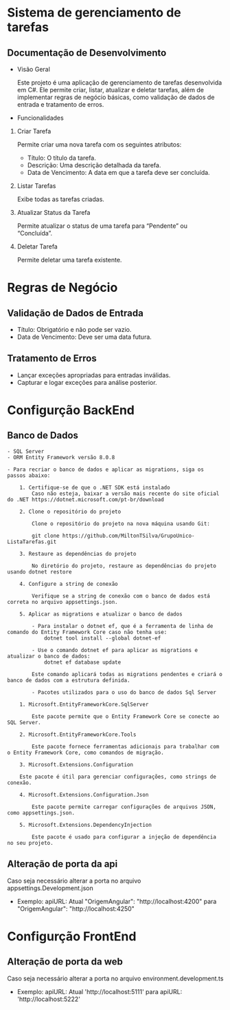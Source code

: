 # Sistema de gerenciamento de tarefas

## Documentação de Desenvolvimento

- Visão Geral

  Este projeto é uma aplicação de gerenciamento de tarefas desenvolvida em C#. Ele permite criar, listar, atualizar e deletar tarefas, além de implementar regras de negócio básicas, como validação de dados de entrada e tratamento de erros.

- Funcionalidades

1. Criar Tarefa

   Permite criar uma nova tarefa com os seguintes atributos:

   - Título: O título da tarefa.
   - Descrição: Uma descrição detalhada da tarefa.
   - Data de Vencimento: A data em que a tarefa deve ser concluída.

2. Listar Tarefas

   Exibe todas as tarefas criadas.

3. Atualizar Status da Tarefa

   Permite atualizar o status de uma tarefa para “Pendente” ou “Concluída”.

4. Deletar Tarefa

   Permite deletar uma tarefa existente.

# Regras de Negócio

## Validação de Dados de Entrada

- Título: Obrigatório e não pode ser vazio.
- Data de Vencimento: Deve ser uma data futura.

## Tratamento de Erros

- Lançar exceções apropriadas para entradas inválidas.
- Capturar e logar exceções para análise posterior.

# Configurção BackEnd

## Banco de Dados

    - SQL Server
    - ORM Entity Framework versão 8.0.8

    - Para recriar o banco de dados e aplicar as migrations, siga os passos abaixo:

        1. Certifique-se de que o .NET SDK está instalado
            Caso não esteja, baixar a versão mais recente do site oficial do .NET https://dotnet.microsoft.com/pt-br/download

        2. Clone o repositório do projeto

            Clone o repositório do projeto na nova máquina usando Git:

            git clone https://github.com/MiltonTSilva/GrupoUnico-ListaTarefas.git

        3. Restaure as dependências do projeto

            No diretório do projeto, restaure as dependências do projeto usando dotnet restore

        4. Configure a string de conexão

            Verifique se a string de conexão com o banco de dados está correta no arquivo appsettings.json.

        5. Aplicar as migrations e atualizar o banco de dados

            - Para instalar o dotnet ef, que é a ferramenta de linha de comando do Entity Framework Core caso não tenha use:
                dotnet tool install --global dotnet-ef

            - Use o comando dotnet ef para aplicar as migrations e atualizar o banco de dados:
                dotnet ef database update

            Este comando aplicará todas as migrations pendentes e criará o banco de dados com a estrutura definida.

            - Pacotes utilizados para o uso do banco de dados Sql Server

        1. Microsoft.EntityFrameworkCore.SqlServer

            Este pacote permite que o Entity Framework Core se conecte ao SQL Server.

        2. Microsoft.EntityFrameworkCore.Tools

            Este pacote fornece ferramentas adicionais para trabalhar com o Entity Framework Core, como comandos de migração.

        3. Microsoft.Extensions.Configuration

        Este pacote é útil para gerenciar configurações, como strings de conexão.

        4. Microsoft.Extensions.Configuration.Json

            Este pacote permite carregar configurações de arquivos JSON, como appsettings.json.

        5. Microsoft.Extensions.DependencyInjection

            Este pacote é usado para configurar a injeção de dependência no seu projeto.

## Alteração de porta da api

Caso seja necessário alterar a porta no arquivo appsettings.Development.json

- Exemplo: apiURL: Atual "OrigemAngular": "http://localhost:4200" para "OrigemAngular": "http://localhost:4250"

# Configurção FrontEnd

## Alteração de porta da web

Caso seja necessário alterar a porta no arquivo environment.development.ts

- Exemplo: apiURL: Atual 'http://localhost:5111' para apiURL: 'http://localhost:5222'
